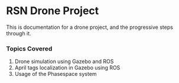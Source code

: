 # RSN Drone Project
This is documentation for a drone project, and the progressive steps through it.

### Topics Covered
1. Drone simulation using Gazebo and ROS
2. April tags localization in Gazebo using ROS
3. Usage of the Phasespace system
